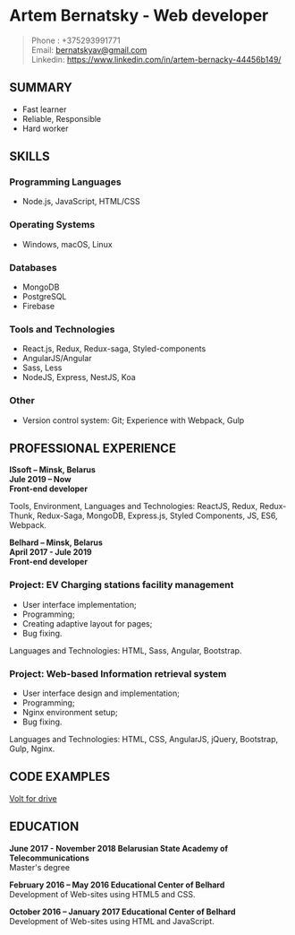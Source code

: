 # Artem Bernatsky - Web developer

>Phone : +375293991771 </br>
>Email: bernatskyav@gmail.com </br>
>Linkedin: https://www.linkedin.com/in/artem-bernacky-44456b149/ </br>

## **SUMMARY**
- Fast learner
- Reliable, Responsible
- Hard worker

## **SKILLS**
### Programming Languages
- Node.js, JavaScript, HTML/CSS </br>
### Operating Systems
- Windows, macOS, Linux
### Databases
- MongoDB
- PostgreSQL
- Firebase
### Tools and Technologies
- React.js, Redux, Redux-saga, Styled-components
- AngularJS/Angular
- Sass, Less
- NodeJS, Express, NestJS, Koa
### Other
- Version control system: Git; Experience with Webpack, Gulp

## **PROFESSIONAL EXPERIENCE**
**ISsoft – Minsk, Belarus**</br>
**Jule 2019 – Now**</br>
**Front-end developer**</br>

Tools, Environment, Languages and Technologies: ReactJS, Redux, Redux-Thunk, Redux-Saga, MongoDB, Express.js, Styled Components, JS, ES6, Webpack.

**Belhard – Minsk, Belarus**</br>
**April 2017 - Jule 2019**</br>
**Front-end developer**</br>

### Project: EV Charging stations facility management
- User interface implementation;
- Programming;
- Creating adaptive layout for pages;
- Bug fixing.

Languages and Technologies: HTML, Sass, Angular, Bootstrap.

### Project: Web-based Information retrieval system

- User interface design and implementation;
- Programming;
- Nginx environment setup;
- Bug fixing.

Languages and Technologies: HTML, CSS, AngularJS, jQuery, Bootstrap, Gulp, Nginx.

## **CODE EXAMPLES**
[Volt for drive](https://voltfordrive.com/)<br>

## **EDUCATION**

**June 2017 - November 2018 Belarusian State Academy of Telecommunications**</br>
Master's degree

**February 2016  – May 2016 Educational Center of Belhard**</br>
Development of Web-sites using HTML5 and CSS.

**October 2016 – January 2017 Educational Center of Belhard**</br>
Development of Web-sites using HTML and JavaScript.